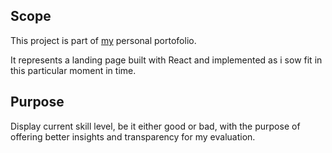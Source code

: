## Scope
This project is part of [my](https://github.com/cristeaandrei95) personal portofolio.

It represents a landing page built with React and implemented as i sow fit in this particular moment in time.

## Purpose
Display current skill level, be it either good or bad, with the purpose of offering better insights and transparency for my evaluation.
